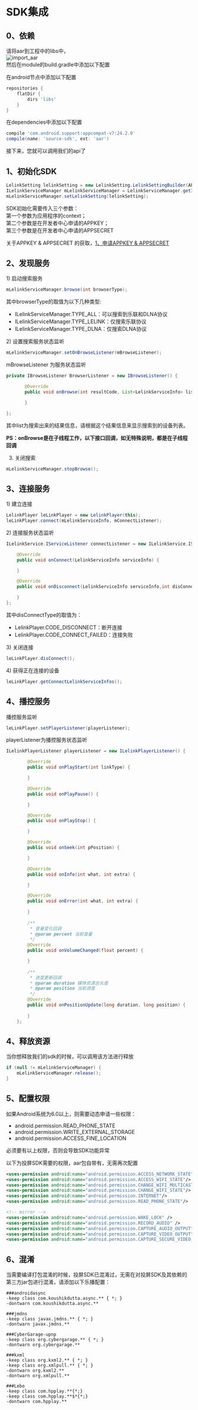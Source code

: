 # SDK集成

## 0、依赖

请将aar到工程中的libs中，  
![import\_aar](/assets/import_aar.png)  
然后在module的build.gradle中添加以下配置

在android节点中添加以下配置

```groovy
repositories {
    flatDir {
        dirs 'libs'
    }
}
```

在dependencies中添加以下配置

```groovy
compile 'com.android.support:appcompat-v7:24.2.0'
compile(name: 'source-sdk', ext: 'aar')
```

接下来，您就可以调用我们的api了

## 1、初始化SDK

```java
LelinkSetting lelinkSetting = new LelinkSetting.LelinkSettingBuilder(APPKEY, APPSECRET).build();
ILelinkServiceManager mLelinkServiceManager = LelinkServiceManager.getInstance(context);
mLelinkServiceManager.setLelinkSetting(lelinkSetting);
```

SDK初始化需要传入三个参数：  
第一个参数为应用程序的context；  
第二个参数是在开发者中心申请的APPKEY；  
第三个参数是在开发者中心申请的APPSECRET

关于APPKEY & APPSECRET 的获取，[1、申请APPKEY & APPSECRET](http://cdn.hpplay.com.cn/test/don/_book/jie-shou-duan-sdk-kai-fa-zhe-wen-dang/shen.html)

## 2、发现服务

1\) 启动搜索服务

```java
mLelinkServiceManager.browse(int browserType);
```

其中browserType的取值为以下几种类型:

* ILelinkServiceManager.TYPE\_ALL：可以搜索到乐联和DLNA协议
* ILelinkServiceManager.TYPE\_LELINK：仅搜索乐联协议
* ILelinkServiceManager.TYPE\_DLNA：仅搜索DLNA协议

2\) 设置搜索服务状态监听

```java
mLelinkServiceManager.setOnBrowseListener(mBrowseListener);
```

mBrowseListener 为服务状态监听

```java
private IBrowseListener BrowserListener = new IBrowseListener() {

       @Override
       public void onBrowse(int resultCode, List<LelinkServiceInfo> list) {

       }

};
```

其中list为搜索出来的结果信息，请根据这个结果信息来显示搜索到的设备列表。

**PS：onBrowse是在子线程工作，以下接口回调，如无特殊说明，都是在子线程回调**

3) 关闭搜索
```java
mLelinkServiceManager.stopBrowse();
```

## 3、连接服务

1\) 建立连接

```java
LelinkPlayer leLinkPlayer = new LelinkPlayer(this);
leLinkPlayer.connect(mLelinkServiceInfo, mConnectListener);
```

2\) 连接服务状态监听

```java
ILelinkService.IServiceListener connectListener = new ILelinkService.IServiceListener() {

    @Override
    public void onConnect(LelinkServiceInfo serviceInfo) {

    }

    @Override
    public void onDisconnect(LelinkServiceInfo serviceInfo,int disConnectType) {

    }
};
```
其中disConnectType的取值为：
- LelinkPlayer.CODE_DISCONNECT：断开连接
- LelinkPlayer.CODE_CONNECT_FAILED：连接失败


3\) 关闭连接

```java
leLinkPlayer.disConnect();
```

4\) 获得正在连接的设备

```java
leLinkPlayer.getConnectLelinkServiceInfos();
```

## 4、播控服务

播控服务监听

```java
leLinkPlayer.setPlayerListener(playerListener);
```

playerListener为播控服务状态监听

```java
ILelinkPlayerListener playerListener = new ILelinkPlayerListener() {

        @Override
        public void onPlayStart(int linkType) {

        }

        @Override
        public void onPlayPause() {

        }

        @Override
        public void onPlayStop() {

        }

        @Override
        public void onSeek(int pPosition) {

        }

        @Override
        public void onInfo(int what, int extra) {

        }

        @Override
        public void onError(int what, int extra) {
            
        }
        
        /**
         * 音量变化回调
         * @param percent 当前音量
         */
        @Override
        public void onVolumeChanged(float percent) {

        }
        
        /**
         * 进度更新回调
         * @param duration 媒体资源总长度
         * @param position 当前进度
         */
        @Override
        public void onPositionUpdate(long duration, long position) {
            
        }
    };
```

## 4、释放资源

当你想释放我们的sdk的时候，可以调用该方法进行释放

```java
if (null != mLelinkServiceManager) {
    mLelinkServiceManager.release();
}
```

## 5、配置权限

如果Android系统为6.0以上，则需要动态申请一些权限：

* android.permission.READ\_PHONE\_STATE
* android.permission.WRITE\_EXTERNAL\_STORAGE
* android.permission.ACCESS_FINE_LOCATION

必须要有以上权限，否则会导致SDK功能异常

以下为投屏SDK需要的权限，aar包自带有，无需再次配置

```xml
<uses-permission android:name="android.permission.ACCESS_NETWORK_STATE"/>
<uses-permission android:name="android.permission.ACCESS_WIFI_STATE"/>
<uses-permission android:name="android.permission.CHANGE_WIFI_MULTICAST_STATE"/>
<uses-permission android:name="android.permission.CHANGE_WIFI_STATE"/>
<uses-permission android:name="android.permission.INTERNET"/>
<uses-permission android:name="android.permission.READ_PHONE_STATE"/>

<!-- mirror -->
<uses-permission android:name="android.permission.WAKE_LOCK" />
<uses-permission android:name="android.permission.RECORD_AUDIO" />
<uses-permission android:name="android.permission.CAPTURE_AUDIO_OUTPUT" />
<uses-permission android:name="android.permission.CAPTURE_VIDEO_OUTPUT" />
<uses-permission android:name="android.permission.CAPTURE_SECURE_VIDEO_OUTPUT" />
```

## 6、混淆

当需要编译打包混淆的时候，投屏SDK已混淆过，无需在对投屏SDK及其依赖的第三方jar包进行混淆，请添加以下乐播配置：

```
###androidasync
-keep class com.koushikdutta.async.** { *; }
-dontwarn com.koushikdutta.async.**

###jmdns
-keep class javax.jmdns.** { *; }
-dontwarn javax.jmdns.**

###CyberGarage-upnp
-keep class org.cybergarage.** { *; }
-dontwarn org.cybergarage.**

###kxml
-keep class org.kxml2.** { *; }
-keep class org.xmlpull.** { *; }
-dontwarn org.kxml2.**
-dontwarn org.xmlpull.**

###Lebo
-keep class com.hpplay.**{*;}
-keep class com.hpplay.**$*{*;}
-dontwarn com.hpplay.**
```



